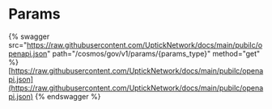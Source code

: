 # Params

{% swagger src="https://raw.githubusercontent.com/UptickNetwork/docs/main/pubilc/openapi.json" path="/cosmos/gov/v1/params/{params_type}" method="get" %}
[https://raw.githubusercontent.com/UptickNetwork/docs/main/pubilc/openapi.json](https://raw.githubusercontent.com/UptickNetwork/docs/main/pubilc/openapi.json)
{% endswagger %}
